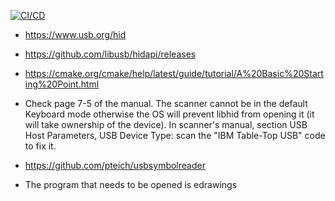 [![CI/CD](https://github.com/dmorn/bip-rier/actions/workflows/ci.yaml/badge.svg)](https://github.com/dmorn/bip-rier/actions/workflows/ci.yaml)

- https://www.usb.org/hid
- https://github.com/libusb/hidapi/releases
- https://cmake.org/cmake/help/latest/guide/tutorial/A%20Basic%20Starting%20Point.html


- Check page 7-5 of the manual. The scanner cannot be in the default Keyboard
  mode otherwise the OS will prevent libhid from opening it (it will take
  ownership of the device). In scanner's manual, section USB Host Parameters,
  USB Device Type: scan the "IBM Table-Top USB" code to fix it.
- https://github.com/pteich/usbsymbolreader
- The program that needs to be opened is edrawings